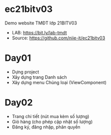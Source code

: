 # ec21bitv03
Demo website TMĐT lớp 21BITV03
* LAB: https://bit.ly/lab-tmdt 
* Source: https://github.com/niie-it/ec21bitv03

# Day01
- Dựng project
- Xây dựng trang Danh sách
- Xây dựng menu Chủng loại (ViewComponent)

# Day02
- Trang chi tiết (nút mua kèm số lượng)
- Giỏ hàng (cho phép cập nhật số lượng)
- Đăng ký, đăng nhập, phân quyền